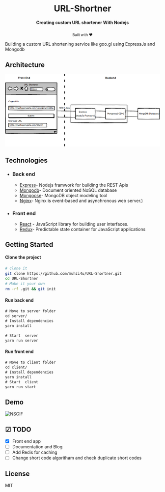 <h1 align="center">
  URL-Shortner
</h1>

<h4 align="center">Creating custom URL shortener With Nodejs</h4>
<div align="center">
  <sub>Built with ❤︎ </sub>
</div>

Building a custom URL shortening service like goo.gl using ExpressJs and Mongodb

## Architecture

<img src="sketch/architecture.png" alt="architecture" />

## Technologies

- ### Back end
    - [Express](https://expressjs.com/)- Nodejs framwork for building the REST Apis
    - [Mongodb](http://mongodb.com/)-  Document oriented NoSQL database
    - [Mongoose](https://http://mongoosejs.com)- MongoDB object modeling tool
    - [Nginx](https://www.nginx.com)- Nginx is event-based and asynchronous web server.)

- ### Front end
    - [React](https://reactjs.org/) - JavaScript library for building user interfaces.
    - [Redux](https://redux.js.org/)- Predictable state container for JavaScript applications


## Getting Started
#### Clone the project
```sh
# clone it
git clone https://github.com/muhzi4u/URL-Shortner.git
cd URL-Shortner
# Make it your own
rm -rf .git && git init
```
#### Run back end

```
# Move to server folder
cd server/
# Install dependencies
yarn install

# Start  server
yarn run server
```
#### Run front end
```
# Move to client folder 
cd client/
# Install dependencies
yarn install
# Start  client
yarn run start
```

## Demo

![NSGIF](https://j.gifs.com/1rnQV0.gif)


## ☑ TODO

* [X] Front end app
* [ ] Documentation and Blog
* [ ] Add Redis for caching
* [ ] Change short code algoritham and check duplicate short codes

## License

MIT
